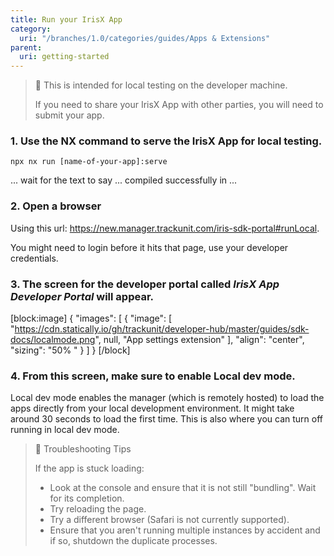 ```yaml
---
title: Run your IrisX App
category:
  uri: "/branches/1.0/categories/guides/Apps & Extensions"
parent:
  uri: getting-started
---
```


> 📘 This is intended for local testing on the developer machine.
>
> If you need to share your IrisX App with other parties, you will need to submit your app.

### 1. Use the NX command to serve the IrisX App for local testing.

```
npx nx run [name-of-your-app]:serve
```

... wait for the text to say ... compiled successfully in ...

### 2. Open a browser

Using this url: <https://new.manager.trackunit.com/iris-sdk-portal#runLocal>.

You might need to login before it hits that page, use your developer credentials.

### 3. The screen for the developer portal called _**IrisX App Developer Portal**_ will appear.

[block:image]
{
"images": [
{
"image": [
"https://cdn.statically.io/gh/trackunit/developer-hub/master/guides/sdk-docs/localmode.png",
null,
"App settings extension"
],
"align": "center",
"sizing": "50% "
}
]
}
[/block]

### 4. From this screen, make sure to enable **Local dev mode**.

Local dev mode enables the manager (which is remotely hosted) to load the apps directly from your local development environment. It might take around 30 seconds to load the first time. This is also where you can turn off running in local dev mode.

> 📘 Troubleshooting Tips
>
> If the app is stuck loading:
>
> - Look at the console and ensure that it is not still "bundling". Wait for its completion.
> - Try reloading the page.
> - Try a different browser (Safari is not currently supported).
> - Ensure that you aren't running multiple instances by accident and if so, shutdown the duplicate processes.

